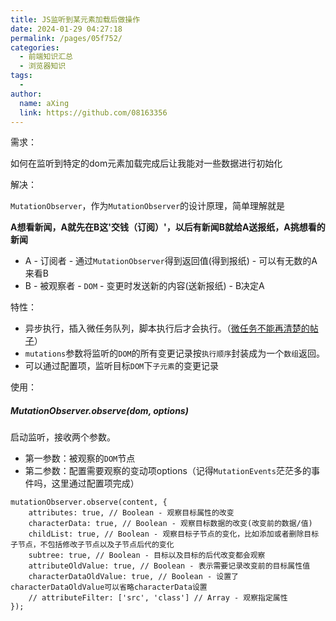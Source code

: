 ```yaml
---
title: JS监听到某元素加载后做操作
date: 2024-01-29 04:27:18
permalink: /pages/05f752/
categories:
  - 前端知识汇总
  - 浏览器知识
tags:
  - 
author: 
  name: aXing
  link: https://github.com/08163356
---
```






需求：

如何在监听到特定的dom元素加载完成后让我能对一些数据进行初始化

解决：

`MutationObserver`，作为`MutationObserver`的设计原理，简单理解就是

**A想看新闻，A就先在B这'交钱（订阅）'，以后有新闻B就给A送报纸，A挑想看的新闻**

- A - 订阅者 - 通过`MutationObserver`得到返回值(得到报纸) - 可以有无数的A来看B
- B - 被观察者 - `DOM` - 变更时发送新的内容(送新报纸) - B决定A
<!-- more -->

特性：

- 异步执行，插入微任务队列，脚本执行后才会执行。（[微任务不能再清楚的帖子](https://juejin.cn/post/6844903919789801486)）
- `mutations`参数将监听的`DOM`的所有变更记录按`执行顺序`封装成为一个`数组`返回。
- 可以通过配置项，监听目标`DOM`下`子元素`的变更记录

使用：

##### MutationObserver.observe(dom, options)

启动监听，接收两个参数。

- 第一参数：被观察的`DOM`节点
- 第二参数：配置需要观察的变动项options（记得`MutationEvents`茫茫多的事件吗，这里通过配置项完成）

```
mutationObserver.observe(content, {
    attributes: true, // Boolean - 观察目标属性的改变
    characterData: true, // Boolean - 观察目标数据的改变(改变前的数据/值)
    childList: true, // Boolean - 观察目标子节点的变化，比如添加或者删除目标子节点，不包括修改子节点以及子节点后代的变化
    subtree: true, // Boolean - 目标以及目标的后代改变都会观察
    attributeOldValue: true, // Boolean - 表示需要记录改变前的目标属性值
    characterDataOldValue: true, // Boolean - 设置了characterDataOldValue可以省略characterData设置
    // attributeFilter: ['src', 'class'] // Array - 观察指定属性
});

```

